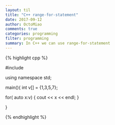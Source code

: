 ```yaml
---
layout: til
title: "C++ range-for-statement"
date: 2017-09-12
author: OctoMiao
comments: true
categories: programming
filter: programming
summary: In C++ we can use range-for-statement
---
```



{% highlight cpp %}

#include <iostream>

using namespace std;

main(){
  int v[] = {1,3,5,7};

  for( auto x:v) {
    cout << x << endl;
  }

}

{% endhighlight %}
